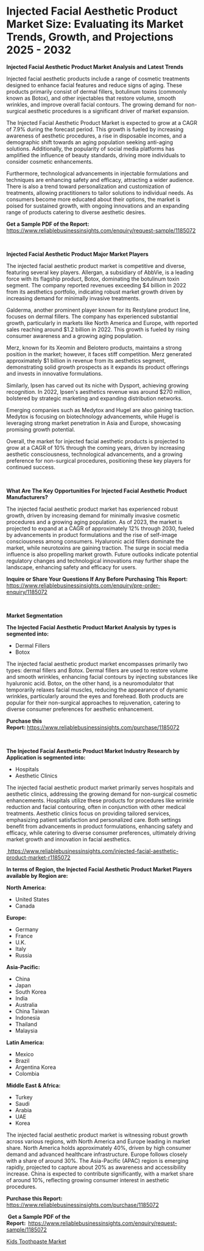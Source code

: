 <p><h1>Injected Facial Aesthetic Product Market Size: Evaluating its Market Trends, Growth, and Projections 2025 - 2032</h1></p><p><strong>Injected Facial Aesthetic Product Market Analysis and Latest Trends</strong></p>
<p><p>Injected facial aesthetic products include a range of cosmetic treatments designed to enhance facial features and reduce signs of aging. These products primarily consist of dermal fillers, botulinum toxins (commonly known as Botox), and other injectables that restore volume, smooth wrinkles, and improve overall facial contours. The growing demand for non-surgical aesthetic procedures is a significant driver of market expansion.</p><p>The Injected Facial Aesthetic Product Market is expected to grow at a CAGR of 7.9% during the forecast period. This growth is fueled by increasing awareness of aesthetic procedures, a rise in disposable incomes, and a demographic shift towards an aging population seeking anti-aging solutions. Additionally, the popularity of social media platforms has amplified the influence of beauty standards, driving more individuals to consider cosmetic enhancements.</p><p>Furthermore, technological advancements in injectable formulations and techniques are enhancing safety and efficacy, attracting a wider audience. There is also a trend toward personalization and customization of treatments, allowing practitioners to tailor solutions to individual needs. As consumers become more educated about their options, the market is poised for sustained growth, with ongoing innovations and an expanding range of products catering to diverse aesthetic desires.</p></p>
<p><strong>Get a Sample PDF of the Report:&nbsp;</strong> <a href="https://www.reliablebusinessinsights.com/enquiry/request-sample/1185072?utm_campaign=1091&utm_medium=2&utm_source=Github&utm_content=ia&utm_term=11012025&utm_id=injected-facial-aesthetic-product">https://www.reliablebusinessinsights.com/enquiry/request-sample/1185072</a></p>
<p>&nbsp;</p>
<p><strong>Injected Facial Aesthetic Product Major Market Players</strong></p>
<p><p>The injected facial aesthetic product market is competitive and diverse, featuring several key players. Allergan, a subsidiary of AbbVie, is a leading force with its flagship product, Botox, dominating the botulinum toxin segment. The company reported revenues exceeding $4 billion in 2022 from its aesthetics portfolio, indicating robust market growth driven by increasing demand for minimally invasive treatments.</p><p>Galderma, another prominent player known for its Restylane product line, focuses on dermal fillers. The company has experienced substantial growth, particularly in markets like North America and Europe, with reported sales reaching around $1.2 billion in 2022. This growth is fueled by rising consumer awareness and a growing aging population.</p><p>Merz, known for its Xeomin and Belotero products, maintains a strong position in the market; however, it faces stiff competition. Merz generated approximately $1 billion in revenue from its aesthetics segment, demonstrating solid growth prospects as it expands its product offerings and invests in innovative formulations.</p><p>Similarly, Ipsen has carved out its niche with Dysport, achieving growing recognition. In 2022, Ipsen's aesthetics revenue was around $270 million, bolstered by strategic marketing and expanding distribution networks.</p><p>Emerging companies such as Medytox and Hugel are also gaining traction. Medytox is focusing on biotechnology advancements, while Hugel is leveraging strong market penetration in Asia and Europe, showcasing promising growth potential.</p><p>Overall, the market for injected facial aesthetic products is projected to grow at a CAGR of 10% through the coming years, driven by increasing aesthetic consciousness, technological advancements, and a growing preference for non-surgical procedures, positioning these key players for continued success.</p></p>
<p>&nbsp;</p>
<p><strong>What Are The Key Opportunities For Injected Facial Aesthetic Product Manufacturers?</strong></p>
<p><p>The injected facial aesthetic product market has experienced robust growth, driven by increasing demand for minimally invasive cosmetic procedures and a growing aging population. As of 2023, the market is projected to expand at a CAGR of approximately 12% through 2030, fueled by advancements in product formulations and the rise of self-image consciousness among consumers. Hyaluronic acid fillers dominate the market, while neurotoxins are gaining traction. The surge in social media influence is also propelling market growth. Future outlooks indicate potential regulatory changes and technological innovations may further shape the landscape, enhancing safety and efficacy for users.</p></p>
<p><strong>Inquire or Share Your Questions If Any Before Purchasing This Report:</strong> <a href="https://www.reliablebusinessinsights.com/enquiry/pre-order-enquiry/1185072?utm_campaign=1091&utm_medium=2&utm_source=Github&utm_content=ia&utm_term=11012025&utm_id=injected-facial-aesthetic-product">https://www.reliablebusinessinsights.com/enquiry/pre-order-enquiry/1185072</a></p>
<p>&nbsp;</p>
<p><strong>Market Segmentation</strong></p>
<p><strong>The Injected Facial Aesthetic Product Market Analysis by types is segmented into:</strong></p>
<p><ul><li>Dermal Fillers</li><li>Botox</li></ul></p>
<p><p>The injected facial aesthetic product market encompasses primarily two types: dermal fillers and Botox. Dermal fillers are used to restore volume and smooth wrinkles, enhancing facial contours by injecting substances like hyaluronic acid. Botox, on the other hand, is a neuromodulator that temporarily relaxes facial muscles, reducing the appearance of dynamic wrinkles, particularly around the eyes and forehead. Both products are popular for their non-surgical approaches to rejuvenation, catering to diverse consumer preferences for aesthetic enhancement.</p></p>
<p><strong>Purchase this Report:&nbsp;</strong><a href="https://www.reliablebusinessinsights.com/purchase/1185072?utm_campaign=1091&utm_medium=2&utm_source=Github&utm_content=ia&utm_term=11012025&utm_id=injected-facial-aesthetic-product">https://www.reliablebusinessinsights.com/purchase/1185072</a></p>
<p>&nbsp;</p>
<p><strong>The Injected Facial Aesthetic Product Market Industry Research by Application is segmented into:</strong></p>
<p><ul><li>Hospitals</li><li>Aesthetic Clinics</li></ul></p>
<p><p>The injected facial aesthetic product market primarily serves hospitals and aesthetic clinics, addressing the growing demand for non-surgical cosmetic enhancements. Hospitals utilize these products for procedures like wrinkle reduction and facial contouring, often in conjunction with other medical treatments. Aesthetic clinics focus on providing tailored services, emphasizing patient satisfaction and personalized care. Both settings benefit from advancements in product formulations, enhancing safety and efficacy, while catering to diverse consumer preferences, ultimately driving market growth and innovation in facial aesthetics.</p></p>
<p><a href="https://www.reliablebusinessinsights.com/injected-facial-aesthetic-product-market-r1185072?utm_campaign=1091&utm_medium=2&utm_source=Github&utm_content=ia&utm_term=11012025&utm_id=injected-facial-aesthetic-product">&nbsp;https://www.reliablebusinessinsights.com/injected-facial-aesthetic-product-market-r1185072</a></p>
<p><strong>In terms of Region, the Injected Facial Aesthetic Product Market Players available by Region are:</strong></p>
<p>
    <p> <strong> North America: </strong>
        <ul>
            <li>United States</li>
            <li>Canada</li>
        </ul>
        </p> 
    <p> <strong> Europe: </strong>
        <ul>
            <li>Germany</li>
            <li>France</li>
            <li>U.K.</li>
            <li>Italy</li>
            <li>Russia</li>
        </ul>
        </p> 
    <p> <strong> Asia-Pacific: </strong>
        <ul>
            <li>China</li>
            <li>Japan</li>
            <li>South Korea</li>
            <li>India</li>
            <li>Australia</li>
            <li>China Taiwan</li>
            <li>Indonesia</li>
            <li>Thailand</li>
            <li>Malaysia</li>
        </ul>
        </p> 
    <p> <strong> Latin America: </strong>
        <ul>
            <li>Mexico</li>
            <li>Brazil</li>
            <li>Argentina Korea</li>
            <li>Colombia</li>
        </ul>
        </p> 
    <p> <strong> Middle East & Africa: </strong>
        <ul>
            <li>Turkey</li>
            <li>Saudi</li>
            <li>Arabia</li>
            <li>UAE</li>
            <li>Korea</li>
        </ul>
    </p>
    </p>
<p><p>The injected facial aesthetic product market is witnessing robust growth across various regions, with North America and Europe leading in market share. North America holds approximately 40%, driven by high consumer demand and advanced healthcare infrastructure. Europe follows closely with a share of around 30%. The Asia-Pacific (APAC) region is emerging rapidly, projected to capture about 20% as awareness and accessibility increase. China is expected to contribute significantly, with a market share of around 10%, reflecting growing consumer interest in aesthetic procedures.</p></p>
<p><strong>Purchase this Report: </strong><a href="https://www.reliablebusinessinsights.com/purchase/1185072?utm_campaign=1091&utm_medium=2&utm_source=Github&utm_content=ia&utm_term=11012025&utm_id=injected-facial-aesthetic-product">https://www.reliablebusinessinsights.com/purchase/1185072</a></p>
<p>&nbsp;<strong>Get a Sample PDF of the Report:&nbsp;&nbsp;</strong><a href="https://www.reliablebusinessinsights.com/enquiry/request-sample/1185072?utm_campaign=1091&utm_medium=2&utm_source=Github&utm_content=ia&utm_term=11012025&utm_id=injected-facial-aesthetic-product">https://www.reliablebusinessinsights.com/enquiry/request-sample/1185072</a></p>
<p><strong></strong></p>
<p><p><a href="https://github.com/raffadongraffadong/Market-Research-Report-List-1/blob/main/kids-toothpaste-market.md?utm_campaign=1091&utm_medium=2&utm_source=Github&utm_content=ia&utm_term=11012025&utm_id=injected-facial-aesthetic-product">Kids Toothpaste Market</a></p></p>